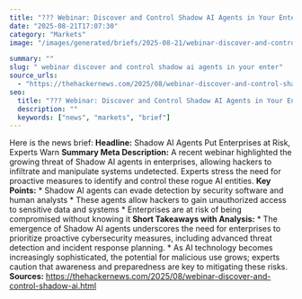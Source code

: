 ```yaml
---
title: "??? Webinar: Discover and Control Shadow AI Agents in Your Enterprise Before Hackers Do"
date: "2025-08-21T17:07:30"
category: "Markets"
image: "/images/generated/briefs/2025-08-21/webinar-discover-and-control-shadow-ai-agents-in-your-enter.svg"

summary: ""
slug: " webinar discover and control shadow ai agents in your enter"
source_urls:
  - "https://thehackernews.com/2025/08/webinar-discover-and-control-shadow-ai.html"
seo:
  title: "??? Webinar: Discover and Control Shadow AI Agents in Your Enterprise Before Hackers Do | Hash n Hedge"
  description: ""
  keywords: ["news", "markets", "brief"]
---
```

Here is the news brief:  **Headline:** Shadow AI Agents Put Enterprises at Risk, Experts Warn  **Summary Meta Description:** A recent webinar highlighted the growing threat of Shadow AI agents in enterprises, allowing hackers to infiltrate and manipulate systems undetected. Experts stress the need for proactive measures to identify and control these rogue AI entities.  **Key Points:**  * Shadow AI agents can evade detection by security software and human analysts * These agents allow hackers to gain unauthorized access to sensitive data and systems * Enterprises are at risk of being compromised without knowing it  **Short Takeaways with Analysis:**  * The emergence of Shadow AI agents underscores the need for enterprises to prioritize proactive cybersecurity measures, including advanced threat detection and incident response planning. * As AI technology becomes increasingly sophisticated, the potential for malicious use grows; experts caution that awareness and preparedness are key to mitigating these risks.  **Sources:**  https://thehackernews.com/2025/08/webinar-discover-and-control-shadow-ai.html 

